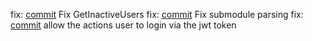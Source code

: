 fix: [commit](https://codeberg.org/forgejo/forgejo/commit/bf520f5184327eea9590ac5eb52d98f16af43c12) Fix GetInactiveUsers
fix: [commit](https://codeberg.org/forgejo/forgejo/commit/1c04f8f10a7ebc02f41af3d2db6a2a4e85127441) Fix submodule parsing
fix: [commit](https://codeberg.org/forgejo/forgejo/commit/48872d11ca920849ec174f76c0d667ca2b289aef) allow the actions user to login via the jwt token
